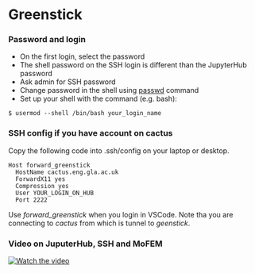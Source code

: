 # Greenstick

### Password and login

- On the first login, select the password
- The shell password on the SSH login is different than the JupyterHub password
- Ask admin for SSH password
- Change password in the shell using [passwd](https://www.computerhope.com/unix/upasswor.htm) command
- Set up your shell with the command (e.g. bash):
```
$ usermod --shell /bin/bash your_login_name
```

### SSH config if you have account on cactus

Copy the following code into .ssh/config on your laptop or desktop.
```
Host forward_greenstick
  HostName cactus.eng.gla.ac.uk
  ForwardX11 yes
  Compression yes
  User YOUR_LOGIN_ON_HUB
  Port 2222
```

Use *forward_greenstick* when you login in VSCode. Note tha you are connecting to *cactus* from which is tunnel to *geenstick*.

### Video on JuputerHub, SSH and MoFEM

[![Watch the video](https://img.youtube.com/vi/xL3J8VHig68/hqdefault.jpg)](https://youtu.be/xL3J8VHig68)

